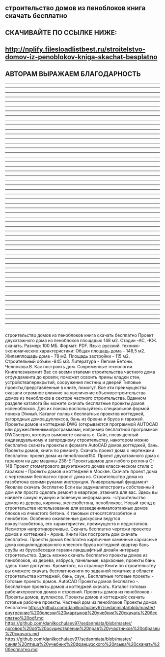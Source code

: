 строительство домов из пеноблоков книга скачать бесплатно
--------------------------------------------------
СКАЧИВАЙТЕ ПО ССЫЛКЕ НИЖЕ:
--------------------------------------------------
http://nplify.filesloadlistbest.ru/stroitelstvo-domov-iz-penoblokov-kniga-skachat-besplatno
--------------------------------------------------
АВТОРАМ ВЫРАЖАЕМ БЛАГОДАРНОСТЬ
--------------------------------------------------
--------------------------------------------------
--------------------------------------------------
--------------------------------------------------
--------------------------------------------------
--------------------------------------------------
--------------------------------------------------
--------------------------------------------------
--------------------------------------------------
--------------------------------------------------
--------------------------------------------------
--------------------------------------------------
--------------------------------------------------
--------------------------------------------------
--------------------------------------------------
--------------------------------------------------
--------------------------------------------------
--------------------------------------------------
--------------------------------------------------
--------------------------------------------------
--------------------------------------------------
--------------------------------------------------
--------------------------------------------------
--------------------------------------------------
--------------------------------------------------
--------------------------------------------------
--------------------------------------------------
--------------------------------------------------
--------------------------------------------------
--------------------------------------------------
--------------------------------------------------
--------------------------------------------------
--------------------------------------------------
--------------------------------------------------
--------------------------------------------------
--------------------------------------------------
--------------------------------------------------
--------------------------------------------------
--------------------------------------------------
--------------------------------------------------
--------------------------------------------------
--------------------------------------------------
--------------------------------------------------
--------------------------------------------------
--------------------------------------------------
--------------------------------------------------
--------------------------------------------------
--------------------------------------------------
--------------------------------------------------
--------------------------------------------------
--------------------------------------------------
--------------------------------------------------
--------------------------------------------------
--------------------------------------------------
--------------------------------------------------
строительство домов из пеноблоков книга скачать бесплатно Проект двухэтажного дома из пеноблоков площадью 148 м2. Стадии -АС, -КЖ. скачать. Размер: 100 МБ. Формат: PDF. Язык: русский. технико-экономические характеристики: Общая площадь дома - 148,5 м2. Жилаяплощадь дома - 78 м2. Площадь застройки - 115 м2. Строительный объем -845 м3. Литература - Легкие Бетоны. Челнокова.В. Как построить дом. Современные технологии. Книгапознакомит Вас со всеми этапами строительства частного дома отфундамента до кровли; поможет освоить примы кладки стен, устройстваперекрытий, сооружения лестниц и дверей Типовые проекты,представленные в книге, помогут. Все эти преимущества оказали огромное влияние на увеличение объемовстроительства домов из пеноблоков в секторе частного строительства. Вданном разделе каталога Вы можете скачать бесплатные проекты домов изпеноблоков. Для их поиска воспользуйтесь специальной формой поиска (Умный. Каталог полных бесплатных проектов коттеджей, загородных домов,дуплексов, бань из бревна и бруса и гаражей.  Проекты домов и коттеджей DWG (открываются программой AUTOCAD или дружественнымипрограммами, например бесплатной программой DWGseepro, которую выможете скачать с. Сайт, посвященный индивидуальному и загородному строительству, накотором можно бесплатно скачать проекты в формате AutoCAD домов,коттеджей, бань. Проекты домов, книги по ремонту. Скачать проект дома с чертежами бесплатно: проект дома из пеноблоков150.  Проект двухэтажного дома с гаражом на две машины 238-E Проектыдомов для любого региона  C-148 Проект стометрового двухэтажного домав классическом стиле с гаражом - Проекты домов и коттеджей в Москве. Скачать проект дома с чертежами бесплатно: проект дома из. Строительство дома из газобетона своими руками  инструкция. Универсальный фундамент Яковлев скачать бесплатно  Если вы задумалипостроить собственный дом или просто сделать ремонт в квартире, этакнига для вас. Здесь вы найдете самую нужную и полезную информацию: -строительство домов из дерева, кирпича, железобетона, пеноблоков;.
Новый тренд в строительстве  использование для возведениямалоэтажных домов блоков из ячеистого бетона. К таковым относятсягазобетон и пенобетон. Особенно оживленные дискуссии ведутся вокруггазобетона, его характеристик, преимуществ и недостатков. Несмотря напротиворечивые. Скачать бесплатно чертежи проектов домов и коттеджей - Архив. Книги Как построить дом скачать бесплатно. Проекты домов бесплатно кирпичные каменные каркасные дома изоцилиндрованного клееного бруса коттеджей квартир бань срубы из брусабеседки гаражи ландшафтный дизайн интерьер строительство. Здесь можно скачать бесплатно проекты домов из пеноблоков, из дерева, избруса, панельные, каркасные, проекты бань здесь тоже доступны. Крометого, на странице Книги по строительству вы сможете скачать бесплатнокниги по заданной тематике в области строительства коттеджей, бань, саун,. Бесплатные готовые проекты - Готовые проекты домов. AutoCAD  Проекты домов бесплатно -. Бесплатные проекты домов и коттеджей скачать. Каталог готовых рабочихпроектов домов и строений. Проекты домов из пеноблоков - Проекты домов, дуплексов. Проекты домов и коттеджей: скачать готовые рабочие проекты. Частный дом из пеноблоков  Проекты домов бесплатно
https://github.com/danilkochulaev97/sedanmiata/blob/master/внутренние%20болезни%20мартынов%20учебник%20скачать%20бесплатно%20pdf.md
https://github.com/danilkochulaev97/sedanmiata/blob/master/договор%20об%20осуществлении%20прав%20участников%20образец%20скачать.md
https://github.com/danilkochulaev97/sedanmiata/blob/master/синяя%20птица%20учебник%20французского%20языка%20скачать%20бесплатно.md